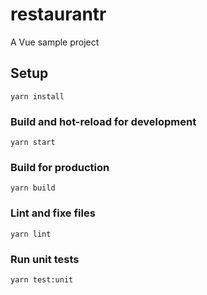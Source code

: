 # restaurantr

A Vue sample project

## Setup
```
yarn install
```

### Build and hot-reload for development
```
yarn start
```

### Build for production
```
yarn build
```

### Lint and fixe files
```
yarn lint
```

### Run unit tests
```
yarn test:unit
```
